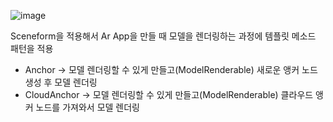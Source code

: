 ![image](https://user-images.githubusercontent.com/63052097/210230722-ce23ab76-b051-482e-aa6c-bd96049afe8b.png)       

Sceneform을 적용해서 Ar App을 만들 때 모델을 렌더링하는 과정에 템플릿 메소드 패턴을 적용
- Anchor -> 모델 렌더링할 수 있게 만들고(ModelRenderable) 새로운 앵커 노드 생성 후 모델 렌더링
- CloudAnchor -> 모델 렌더링할 수 있게 만들고(ModelRenderable) 클라우드 앵커 노드를 가져와서 모델 렌더링
